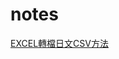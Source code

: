 # notes

[EXCEL轉檔日文CSV方法](https://github.com/ianchen0419/notes/blob/master/EXCEL%E8%BD%89%E6%AA%94%E6%97%A5%E6%96%87CSV%E6%96%B9%E6%B3%95.md)
